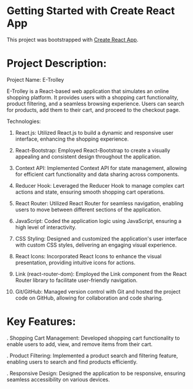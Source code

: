 # Getting Started with Create React App

This project was bootstrapped with [Create React App](https://github.com/facebook/create-react-app).

# Project Description:

Project Name: E-Trolley

E-Trolley is a React-based web application that simulates an online shopping platform. It provides users with a shopping cart functionality, product filtering, and a seamless browsing experience. Users can search for products, add them to their cart, and proceed to the checkout page.

Technologies:

1. React.js: Utilized React.js to build a dynamic and responsive user interface, enhancing the shopping experience.

2.  React-Bootstrap: Employed React-Bootstrap to create a visually appealing and consistent design throughout the application.

3. Context API: Implemented Context API for state management, allowing for efficient cart functionality and data sharing across components.

4. Reducer Hook: Leveraged the Reducer Hook to manage complex cart actions and state, ensuring smooth shopping cart operations.

5. React Router: Utilized React Router for seamless navigation, enabling users to move between different sections of the application.

6. JavaScript: Coded the application logic using JavaScript, ensuring a high level of interactivity.

7. CSS Styling: Designed and customized the application's user interface with custom CSS styles, delivering an engaging visual experience.

8. React Icons: Incorporated React Icons to enhance the visual presentation, providing intuitive icons for actions.

9. Link (react-router-dom): Employed the Link component from the React Router library to facilitate user-friendly navigation.

10. Git/GitHub: Managed version control with Git and hosted the project code on GitHub, allowing for collaboration and code sharing.

# Key Features:

. Shopping Cart Management: Developed shopping cart functionality to enable users to add, view, and remove items from their cart.

. Product Filtering: Implemented a product search and filtering feature, enabling users to search and find products efficiently.

. Responsive Design: Designed the application to be responsive, ensuring seamless accessibility on various devices.
